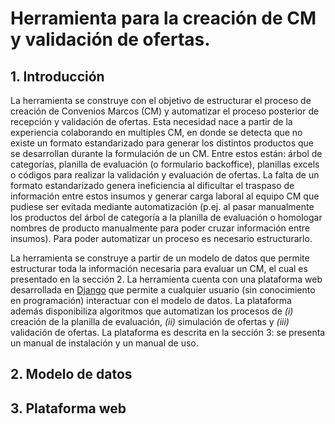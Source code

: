 # Herramienta para la creación de CM y validación de ofertas.

## 1. Introducción
La herramienta se construye con el objetivo de estructurar el proceso de creación de Convenios Marcos (CM) y automatizar el proceso posterior de recepción y validación de ofertas. Esta necesidad nace a partir de la experiencia colaborando en multiples CM, en donde se detecta que no existe un formato estandarizado para generar los distintos productos que se desarrollan durante la formulación de un CM. Entre estos están: árbol de categorías, planilla de evaluación (o formulario backoffice), planillas excels o códigos para realizar la validación y evaluación de ofertas. La falta de un formato estandarizado genera ineficiencia al dificultar el traspaso de información entre estos insumos y generar carga laboral al equipo CM que pudiese ser evitada mediante automatización (p.ej. al pasar manualmente los productos del árbol de categoría a la planilla de evaluación o homologar nombres de producto manualmente para poder cruzar información entre insumos). Para poder automatizar un proceso es necesario estructurarlo.

La herramienta se construye a partir de un modelo de datos que permite estructurar toda la información necesaria para evaluar un CM, el cual es presentado en la sección 2. La herramienta cuenta con una plataforma web desarrollada en [Django](https://es.wikipedia.org/wiki/Django_(framework)) que permite a cualquier usuario (sin conocimiento en programación) interactuar con el modelo de datos. La plataforma además disponibiliza algoritmos que automatizan los procesos de *(i)* creación de la planilla de evaluación, *(ii)* simulación de ofertas y *(iii)* validación de ofertas. La plataforma es descrita en la sección 3: se presenta un manual de instalación y un manual de uso.

## 2. Modelo de datos

## 3. Plataforma web
